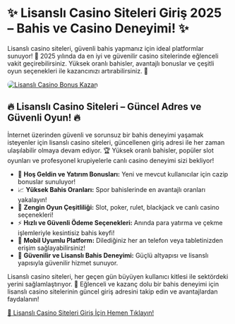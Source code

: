 <h1>✨ Lisanslı Casino Siteleri Giriş 2025 – Bahis ve Casino Deneyimi! ✨</h1>
<p>Lisanslı casino siteleri, güvenli bahis yapmanız için ideal platformlar sunuyor! 🎰 2025 yılında da en iyi ve güvenilir casino sitelerinde eğlenceli vakit geçirebilirsiniz. Yüksek oranlı bahisler, avantajlı bonuslar ve çeşitli oyun seçenekleri ile kazancınızı artırabilirsiniz. 💸</p>
<a href="https://linklerim.online/2058" title="Lisanslı Casino Siteleri Fırsatları">
    <img src="https://i.ibb.co/5K7Ks6w/zzzz3.gif" alt="Lisanslı Casino Bonus Kazan" style="max-width:100%; height:auto; border-radius:8px;">
</a>
<div class="description">
    <h2>🔥 Lisanslı Casino Siteleri – Güncel Adres ve Güvenli Oyun! 🔥</h2>
    <p>İnternet üzerinden güvenli ve sorunsuz bir bahis deneyimi yaşamak isteyenler için lisanslı casino siteleri, güncellenen giriş adresi ile her zaman ulaşılabilir olmaya devam ediyor. 🏆 Yüksek oranlı bahisler, popüler slot oyunları ve profesyonel krupiyelerle canlı casino deneyimi sizi bekliyor!</p>
    <ul>
        <li>🎁 <strong>Hoş Geldin ve Yatırım Bonusları:</strong> Yeni ve mevcut kullanıcılar için cazip bonuslar sunuluyor!</li>
        <li>📈 <strong>Yüksek Bahis Oranları:</strong> Spor bahislerinde en avantajlı oranları yakalayın!</li>
        <li>🎲 <strong>Zengin Oyun Çeşitliliği:</strong> Slot, poker, rulet, blackjack ve canlı casino seçenekleri!</li>
        <li>⚡️ <strong>Hızlı ve Güvenli Ödeme Seçenekleri:</strong> Anında para yatırma ve çekme işlemleriyle kesintisiz bahis keyfi!</li>
        <li>📱 <strong>Mobil Uyumlu Platform:</strong> Dilediğiniz her an telefon veya tabletinizden erişim sağlayabilirsiniz!</li>
        <li>🔐 <strong>Güvenilir ve Lisanslı Bahis Deneyimi:</strong> Güçlü altyapısı ve lisanslı yapısıyla güvenilir hizmet sunuyor.</li>
    </ul>
    <p>Lisanslı casino siteleri, her geçen gün büyüyen kullanıcı kitlesi ile sektördeki yerini sağlamlaştırıyor. 🌟 Eğlenceli ve kazanç dolu bir bahis deneyimi için lisanslı casino sitelerinin güncel giriş adresini takip edin ve avantajlardan faydalanın!</p>
    <a href="https://linklerim.online/2058" title="Lisanslı Casino Siteleri Giriş Adresi">🔗 Lisanslı Casino Siteleri Giriş İçin Hemen Tıklayın!</a> 
</div>
